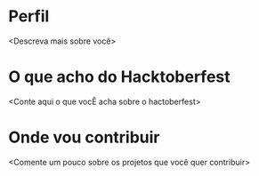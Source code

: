 # Perfil

<Descreva mais sobre você>

# O que acho do Hacktoberfest

<Conte aqui o que vocÊ acha sobre o hactoberfest>

# Onde vou contribuir 

<Comente um pouco sobre os projetos que você quer contribuir>
